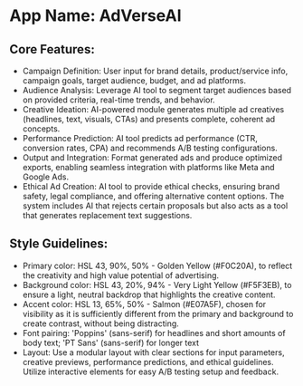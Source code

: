 # **App Name**: AdVerseAI

## Core Features:

- Campaign Definition: User input for brand details, product/service info, campaign goals, target audience, budget, and ad platforms.
- Audience Analysis: Leverage AI tool to segment target audiences based on provided criteria, real-time trends, and behavior.
- Creative Ideation: AI-powered module generates multiple ad creatives (headlines, text, visuals, CTAs) and presents complete, coherent ad concepts.
- Performance Prediction: AI tool predicts ad performance (CTR, conversion rates, CPA) and recommends A/B testing configurations.
- Output and Integration: Format generated ads and produce optimized exports, enabling seamless integration with platforms like Meta and Google Ads.
- Ethical Ad Creation: AI tool to provide ethical checks, ensuring brand safety, legal compliance, and offering alternative content options. The system includes AI that rejects certain proposals but also acts as a tool that generates replacement text suggestions.

## Style Guidelines:

- Primary color: HSL 43, 90%, 50% - Golden Yellow (#F0C20A), to reflect the creativity and high value potential of advertising.
- Background color: HSL 43, 20%, 94% - Very Light Yellow (#F5F3EB), to ensure a light, neutral backdrop that highlights the creative content.
- Accent color: HSL 13, 65%, 50% - Salmon (#E07A5F), chosen for visibility as it is sufficiently different from the primary and background to create contrast, without being distracting.
- Font pairing: 'Poppins' (sans-serif) for headlines and short amounts of body text; 'PT Sans' (sans-serif) for longer text
- Layout: Use a modular layout with clear sections for input parameters, creative previews, performance predictions, and ethical guidelines. Utilize interactive elements for easy A/B testing setup and feedback.